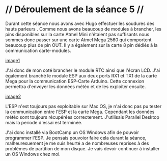 # // Déroulement de la séance 5 //

Durant cette séance nous avons avec Hugo effectuer les soudures des hauts parleurs .
Comme nous avons beaucoup de modules à brancher, les pins disponibles sur la carte Atmel Mini n'étaient pas suffisants
nous sommes donc passer sur une carte Atmel Mega 2560 qui comportent beaucoup plus de pin OUT. Il y a également sur la carte 8 
pin dédiés à la communication carte-modules.

[image1](https://raw.githubusercontent.com/ProjetOttoBox/Projet-Arduino/master/Ressources/51739620_319402441984273_8378919030521593856_n.jpg)


J'ai donc de mon coté brancher le module RTC ainsi que l'écran LCD. J'ai également branché le module ESP aux deux ports 
RX1 et TX1 de la carte Mega pour la communication ESP-Carte Arduino. Cette connexion permettra d'envoyer les données météo et 
de les exploiter ensuite.

[image2](https://raw.githubusercontent.com/ProjetOttoBox/Projet-Arduino/master/Ressources/51793331_528393944334002_3422025174591995904_n.jpg)

L'ESP n'est toujours pas exploitable sur Mac OS, je n'ai donc pas pu tester la communication entre l'ESP et la carte Mega.
Cependant les données météo sont toujours récupérées correctement. J'utilisais Parallel Desktop mais la periode d'essai
est terminée.

J'ai donc installé via BootCamp un OS Windows afin de pouvoir programmer l'ESP. Je pensais pouvoior faire cela durant la 
séance, malheuresuement je me suis heurté a de nombreuses reprises à des problèmes de partition de mon disque.
Je vais devoir continuer à installer un OS Windows chez moi.
